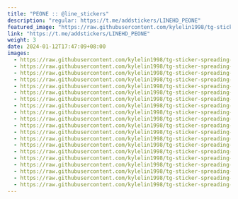 ```yaml
---
title: "PEONE :: @line_stickers"
description: "regular: https://t.me/addstickers/LINEHD_PEONE"
featured_image: "https://raw.githubusercontent.com/kylelin1998/tg-sticker-spreading-worldwide-images/main/img/90b0960a-9fbf-4d45-966c-ee0e06cb9a00.jpg"
link: "https://t.me/addstickers/LINEHD_PEONE"
weight: 3
date: 2024-01-12T17:47:09+08:00
images:
  - https://raw.githubusercontent.com/kylelin1998/tg-sticker-spreading-worldwide-images/main/img/90b0960a-9fbf-4d45-966c-ee0e06cb9a00.jpg
  - https://raw.githubusercontent.com/kylelin1998/tg-sticker-spreading-worldwide-images/main/img/941e2765-b17e-4e23-8e73-ff17ff07b5a7.jpg
  - https://raw.githubusercontent.com/kylelin1998/tg-sticker-spreading-worldwide-images/main/img/68d50919-c4f8-4724-9d9e-204ae38b7377.jpg
  - https://raw.githubusercontent.com/kylelin1998/tg-sticker-spreading-worldwide-images/main/img/544268ea-1354-4f32-92d2-f75d26743ff9.jpg
  - https://raw.githubusercontent.com/kylelin1998/tg-sticker-spreading-worldwide-images/main/img/1fa4c694-8cb0-4330-af07-309dcce73bed.jpg
  - https://raw.githubusercontent.com/kylelin1998/tg-sticker-spreading-worldwide-images/main/img/549fa19e-5339-4471-87e6-dd3bc8b328f6.jpg
  - https://raw.githubusercontent.com/kylelin1998/tg-sticker-spreading-worldwide-images/main/img/a90b1a0d-45a5-4458-946a-04a39fa7ce52.jpg
  - https://raw.githubusercontent.com/kylelin1998/tg-sticker-spreading-worldwide-images/main/img/e0da0dee-ec4d-4701-8564-53bb86475ddc.jpg
  - https://raw.githubusercontent.com/kylelin1998/tg-sticker-spreading-worldwide-images/main/img/7c2c9046-9fe0-4096-86fb-e445fc164a2d.jpg
  - https://raw.githubusercontent.com/kylelin1998/tg-sticker-spreading-worldwide-images/main/img/98d5a539-ad41-48a2-8521-ec3ee1625ccb.jpg
  - https://raw.githubusercontent.com/kylelin1998/tg-sticker-spreading-worldwide-images/main/img/fef16f76-00c4-47cc-9634-7e428e4cb4ed.jpg
  - https://raw.githubusercontent.com/kylelin1998/tg-sticker-spreading-worldwide-images/main/img/e0fcdfaf-a78e-4f7a-84e2-ee1d7a5b5ec8.jpg
  - https://raw.githubusercontent.com/kylelin1998/tg-sticker-spreading-worldwide-images/main/img/28fe9e34-3852-427b-8c45-43fbae154d78.jpg
  - https://raw.githubusercontent.com/kylelin1998/tg-sticker-spreading-worldwide-images/main/img/1085eabf-3f2f-496d-9520-22010c4bc138.jpg
  - https://raw.githubusercontent.com/kylelin1998/tg-sticker-spreading-worldwide-images/main/img/1796ec85-04e2-4481-a372-bdefd40fccb4.jpg
  - https://raw.githubusercontent.com/kylelin1998/tg-sticker-spreading-worldwide-images/main/img/98a8e60b-419c-4853-bda1-a0992fdfadc6.jpg
  - https://raw.githubusercontent.com/kylelin1998/tg-sticker-spreading-worldwide-images/main/img/c95261ac-54e4-4b19-b070-79a73c2f3cfa.jpg
  - https://raw.githubusercontent.com/kylelin1998/tg-sticker-spreading-worldwide-images/main/img/e49c6b7d-a993-470d-84be-ed49da18d09d.jpg
  - https://raw.githubusercontent.com/kylelin1998/tg-sticker-spreading-worldwide-images/main/img/ccaa72e0-2466-4ceb-96cc-37f801849da9.jpg
  - https://raw.githubusercontent.com/kylelin1998/tg-sticker-spreading-worldwide-images/main/img/2d649d37-7fdc-4dca-852d-bcdd58fcd5d8.jpg
---
```

